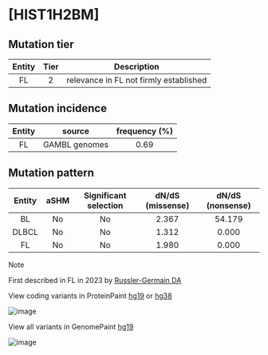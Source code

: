 # [HIST1H2BM]

## Mutation tier

|Entity|Tier|Description                           |
|:------:|:----:|--------------------------------------|
|FL    |2   |relevance in FL not firmly established|
## Mutation incidence

|Entity|source       |frequency (%)|
|:------:|:-------------:|:-------------:|
|FL    |GAMBL genomes|0.69         |

## Mutation pattern

|Entity|aSHM|Significant selection|dN/dS (missense)|dN/dS (nonsense)|
|:------:|:----:|:---------------------:|:----------------:|:----------------:|
|BL    |No  |No                   |2.367           |54.179          |
|DLBCL |No  |No                   |1.312           | 0.000          |
|FL    |No  |No                   |1.980           | 0.000          |


> [!NOTE]
> First described in FL in 2023 by [Russler-Germain DA](https://pubmed.ncbi.nlm.nih.gov/37493986)

View coding variants in ProteinPaint [hg19](https://www.bcgsc.ca/downloads/morinlab/GAMBL/test/genes/HIST1H2BM_protein.html)  or [hg38](https://www.bcgsc.ca/downloads/morinlab/GAMBL/test/genes/HIST1H2BM_protein_hg38.html)

![image](../../images/proteinpaint/HIST1H2BM_NM_003521.svg)

View all variants in GenomePaint [hg19](https://www.bcgsc.ca/downloads/morinlab/GAMBL/test/genes/HIST1H2BM.html)

![image](../../images/proteinpaint/HIST1H2BM.svg)
